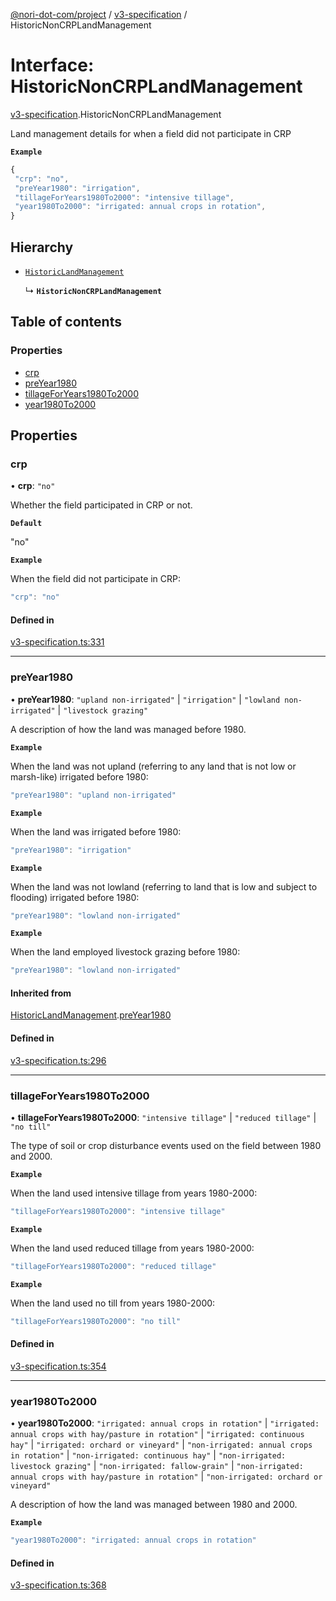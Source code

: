 [@nori-dot-com/project](../README.md) / [v3-specification](../modules/v3_specification.md) / HistoricNonCRPLandManagement

# Interface: HistoricNonCRPLandManagement

[v3-specification](../modules/v3_specification.md).HistoricNonCRPLandManagement

Land management details for when a field did not participate in CRP

**`Example`**

```js
{
 "crp": "no",
 "preYear1980": "irrigation",
 "tillageForYears1980To2000": "intensive tillage",
 "year1980To2000": "irrigated: annual crops in rotation",
}
```

## Hierarchy

- [`HistoricLandManagement`](v3_specification.HistoricLandManagement.md)

  ↳ **`HistoricNonCRPLandManagement`**

## Table of contents

### Properties

- [crp](v3_specification.HistoricNonCRPLandManagement.md#crp)
- [preYear1980](v3_specification.HistoricNonCRPLandManagement.md#preyear1980)
- [tillageForYears1980To2000](v3_specification.HistoricNonCRPLandManagement.md#tillageforyears1980to2000)
- [year1980To2000](v3_specification.HistoricNonCRPLandManagement.md#year1980to2000)

## Properties

### crp

• **crp**: ``"no"``

Whether the field participated in CRP or not.

**`Default`**

"no"

**`Example`**

<caption>When the field did not participate in CRP:</caption>

```js
"crp": "no"
```

#### Defined in

[v3-specification.ts:331](https://github.com/nori-dot-eco/nori-dot-com/blob/ba4a1c9/packages/project/src/v3-specification.ts#L331)

___

### preYear1980

• **preYear1980**: ``"upland non-irrigated"`` \| ``"irrigation"`` \| ``"lowland non-irrigated"`` \| ``"livestock grazing"``

A description of how the land was managed before 1980.

**`Example`**

<caption>When the land was not upland (referring to any land that is not low or marsh-like) irrigated before 1980:</caption>

```js
"preYear1980": "upland non-irrigated"
```

**`Example`**

<caption>When the land was irrigated before 1980:</caption>

```js
"preYear1980": "irrigation"
```

**`Example`**

<caption>When the land was not lowland (referring to land that is low and subject to flooding) irrigated before 1980:</caption>

```js
"preYear1980": "lowland non-irrigated"
```

**`Example`**

<caption>When the land employed livestock grazing before 1980:</caption>

```js
"preYear1980": "lowland non-irrigated"
```

#### Inherited from

[HistoricLandManagement](v3_specification.HistoricLandManagement.md).[preYear1980](v3_specification.HistoricLandManagement.md#preyear1980)

#### Defined in

[v3-specification.ts:296](https://github.com/nori-dot-eco/nori-dot-com/blob/ba4a1c9/packages/project/src/v3-specification.ts#L296)

___

### tillageForYears1980To2000

• **tillageForYears1980To2000**: ``"intensive tillage"`` \| ``"reduced tillage"`` \| ``"no till"``

The type of soil or crop disturbance events used on the field between 1980 and 2000.

**`Example`**

<caption>When the land used intensive tillage from years 1980-2000:</caption>

```js
"tillageForYears1980To2000": "intensive tillage"
```

**`Example`**

<caption>When the land used reduced tillage from years 1980-2000:</caption>

```js
"tillageForYears1980To2000": "reduced tillage"
```

**`Example`**

<caption>When the land used no till from years 1980-2000:</caption>

```js
"tillageForYears1980To2000": "no till"
```

#### Defined in

[v3-specification.ts:354](https://github.com/nori-dot-eco/nori-dot-com/blob/ba4a1c9/packages/project/src/v3-specification.ts#L354)

___

### year1980To2000

• **year1980To2000**: ``"irrigated: annual crops in rotation"`` \| ``"irrigated: annual crops with hay/pasture in rotation"`` \| ``"irrigated: continuous hay"`` \| ``"irrigated: orchard or vineyard"`` \| ``"non-irrigated: annual crops in rotation"`` \| ``"non-irrigated: continuous hay"`` \| ``"non-irrigated: livestock grazing"`` \| ``"non-irrigated: fallow-grain"`` \| ``"non-irrigated: annual crops with hay/pasture in rotation"`` \| ``"non-irrigated: orchard or vineyard"``

A description of how the land was managed between 1980 and 2000.

**`Example`**

```js
"year1980To2000": "irrigated: annual crops in rotation"
```

#### Defined in

[v3-specification.ts:368](https://github.com/nori-dot-eco/nori-dot-com/blob/ba4a1c9/packages/project/src/v3-specification.ts#L368)
